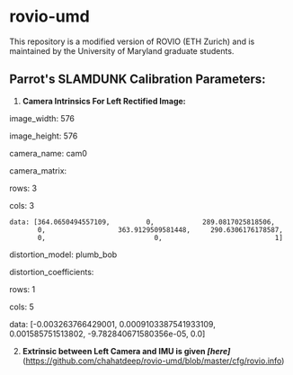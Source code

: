 # rovio-umd
This repository is a modified version of ROVIO (ETH Zurich) and is maintained by the University of Maryland graduate students.


## Parrot's SLAMDUNK Calibration Parameters:
1. **Camera Intrinsics For Left Rectified Image:**

image_width: 576

image_height: 576

camera_name: cam0

camera_matrix:

  rows: 3
  
  cols: 3
  
```  
data: [364.0650494557109, 	      0,            289.0817025818506, 
       0,       	       363.9129509581448,     290.6306176178587, 	
       0,              		        0,                            1]
```	

distortion_model: plumb_bob

distortion_coefficients:

  rows: 1
  
  cols: 5
  
  data:  [-0.003263766429001, 0.0009103387541933109, 0.001585751513802, -9.782840671580356e-05, 0.0]
  
  
2. **Extrinsic between Left Camera and IMU is given *[here]***(https://github.com/chahatdeep/rovio-umd/blob/master/cfg/rovio.info)
